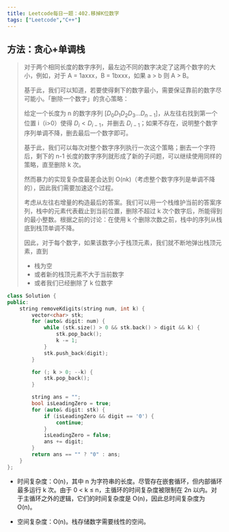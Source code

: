 ```yaml
---
title: Leetcode每日一题：402.移掉K位数字
tags: ["Leetcode","C++"]
---
```


## 方法：贪心+单调栈

> 对于两个相同长度的数字序列，最左边不同的数字决定了这两个数字的大小，例如，对于 A = 1axxx，B = 1bxxx，如果 a > b 则 A > B。
>
> 基于此，我们可以知道，若要使得剩下的数字最小，需要保证靠前的数字尽可能小。「删除一个数字」的贪心策略：
>
> 给定一个长度为 n 的数字序列 $[D_0D_1D_2D_3\ldots D_{n-1}]$，从左往右找到第一个位置 i（i>0）使得 $D_i<D_{i-1}$，并删去 $D_{i-1}$；如果不存在，说明整个数字序列单调不降，删去最后一个数字即可。
>
> 基于此，我们可以每次对整个数字序列执行一次这个策略；删去一个字符后，剩下的 n-1 长度的数字序列就形成了新的子问题，可以继续使用同样的策略，直至删除 k 次。
>
> 然而暴力的实现复杂度最差会达到 O(nk)（考虑整个数字序列是单调不降的），因此我们需要加速这个过程。
>
> 考虑从左往右增量的构造最后的答案。我们可以用一个栈维护当前的答案序列，栈中的元素代表截止到当前位置，删除不超过 k 次个数字后，所能得到的最小整数。根据之前的讨论：在使用 k 个删除次数之前，栈中的序列从栈底到栈顶单调不降。
>
> 因此，对于每个数字，如果该数字小于栈顶元素，我们就不断地弹出栈顶元素，直到
>
> - 栈为空
> - 或者新的栈顶元素不大于当前数字
> - 或者我们已经删除了 k 位数字

~~~c++
class Solution {
public:
    string removeKdigits(string num, int k) {
        vector<char> stk;
        for (auto& digit: num) {
            while (stk.size() > 0 && stk.back() > digit && k) {
                stk.pop_back();
                k -= 1;
            }
            stk.push_back(digit);
        }

        for (; k > 0; --k) {
            stk.pop_back();
        }

        string ans = "";
        bool isLeadingZero = true;
        for (auto& digit: stk) {
            if (isLeadingZero && digit == '0') {
                continue;
            }
            isLeadingZero = false;
            ans += digit;
        }
        return ans == "" ? "0" : ans;
    }
};
~~~

* 时间复杂度：O(n)，其中 n 为字符串的长度。尽管存在嵌套循环，但内部循环最多运行 k 次。由于 0 < k ≤ n，主循环的时间复杂度被限制在 2n 以内。对于主循环之外的逻辑，它们的时间复杂度是 O(n)，因此总时间复杂度为 O(n)。

* 空间复杂度：O(n)。栈存储数字需要线性的空间。